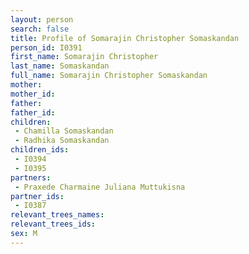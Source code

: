 ```yaml
---
layout: person
search: false
title: Profile of Somarajin Christopher Somaskandan
person_id: I0391
first_name: Somarajin Christopher
last_name: Somaskandan
full_name: Somarajin Christopher Somaskandan
mother: 
mother_id: 
father: 
father_id: 
children:
 - Chamilla Somaskandan
 - Radhika Somaskandan
children_ids:
 - I0394
 - I0395
partners:
 - Praxede Charmaine Juliana Muttukisna
partner_ids:
 - I0387
relevant_trees_names:
relevant_trees_ids:
sex: M
---
```


